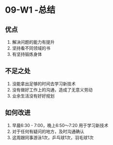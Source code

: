 # 09-W1 -总结

## 优点

1. 解决问题的能力有提升
2. 坚持看不同领域的书
3. 有坚持锻炼身体

## 不足之处

1. 没能拿出足够的时间去学习新技术
2. 没有做好工作上的沟通，造成了无意义劳动
3. 业余生活没有好好规划

## 如何改进

1. 早晨6:30 - 7:00，晚上6:50～7:20 用于学习新技术
2. 对于任何有疑问的地方，及时沟通确认
3. 这周跟同事游泳1次，乒乓球1次，羽毛球1次